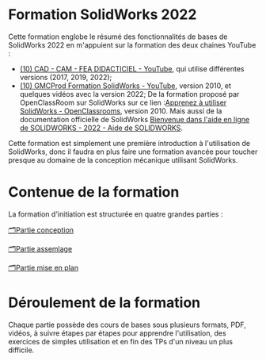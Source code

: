 # Formation SolidWorks 2022

Cette formation englobe le résumé des fonctionnalités de bases de SolidWorks 2022 en m'appuient sur la formation des deux chaines YouTube :

- [(10) CAD - CAM - FEA DIDACTICIEL - YouTube](https://www.youtube.com/@cad-cam-feadidacticiel9400), qui utilise différentes versions (2017, 2019, 2022);
- [(10) GMCProd Formation SolidWorks - YouTube](https://www.youtube.com/@formationsolidworks), version 2010, et quelques vidéos avec la version 2022;
  De la formation proposé par OpenClassRoom sur SolidWorks sur ce lien :[Apprenez à utiliser SolidWorks - OpenClassrooms](https://openclassrooms.com/fr/courses/1553986-apprenez-a-utiliser-solidworks), version 2010.
  Mais aussi de la documentation officielle de SolidWorks [Bienvenue dans l'aide en ligne de SOLIDWORKS - 2022 - Aide de SOLIDWORKS](https://help.solidworks.com/2022/french/SolidWorks/sldworks/r_welcome_sw_online_help.htm).

Cette formation est simplement une première introduction à l'utilisation de SolidWorks, donc il faudra en plus faire une formation avancée pour toucher presque au domaine de la conception mécanique utilisant SolidWorks. 

# Contenue de la formation

La formation d'initiation est structurée en quatre grandes parties : 

[🗂️Partie conception](Partie_conception/🗂️Partie_conception.md)

[🗂️Partie assemlage](Partie_assemblage/🗂️Partie_assemlage.md)

[🗂️Partie mise en plan](Partie_mise_en_plan/🗂️Partie_mise_en_plan.md)

# Déroulement de la formation

Chaque partie possède des cours de bases sous plusieurs formats, PDF, vidéos, à suivre étapes par étapes pour apprendre l'utilisation, des exercices de simples utilisation et en fin des TPs d'un niveau un plus difficile.
